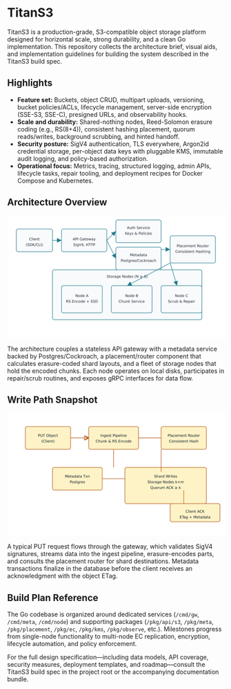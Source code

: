 # TitanS3

TitanS3 is a production-grade, S3-compatible object storage platform designed for horizontal scale, strong durability, and a clean Go implementation. This repository collects the architecture brief, visual aids, and implementation guidelines for building the system described in the TitanS3 build spec.

## Highlights

- **Feature set:** Buckets, object CRUD, multipart uploads, versioning, bucket policies/ACLs, lifecycle management, server-side encryption (SSE-S3, SSE-C), presigned URLs, and observability hooks.
- **Scale and durability:** Shared-nothing nodes, Reed-Solomon erasure coding (e.g., RS(8+4)), consistent hashing placement, quorum reads/writes, background scrubbing, and hinted handoff.
- **Security posture:** SigV4 authentication, TLS everywhere, Argon2id credential storage, per-object data keys with pluggable KMS, immutable audit logging, and policy-based authorization.
- **Operational focus:** Metrics, tracing, structured logging, admin APIs, lifecycle tasks, repair tooling, and deployment recipes for Docker Compose and Kubernetes.

## Architecture Overview

![TitanS3 high-level architecture](docs/images/architecture.svg)

The architecture couples a stateless API gateway with a metadata service backed by Postgres/Cockroach, a placement/router component that calculates erasure-coded shard layouts, and a fleet of storage nodes that hold the encoded chunks. Each node operates on local disks, participates in repair/scrub routines, and exposes gRPC interfaces for data flow.

## Write Path Snapshot

![TitanS3 PUT object flow](docs/images/data-flow.svg)

A typical PUT request flows through the gateway, which validates SigV4 signatures, streams data into the ingest pipeline, erasure-encodes parts, and consults the placement router for shard destinations. Metadata transactions finalize in the database before the client receives an acknowledgment with the object ETag.

## Build Plan Reference

The Go codebase is organized around dedicated services (`/cmd/gw`, `/cmd/meta`, `/cmd/node`) and supporting packages (`/pkg/api/s3`, `/pkg/meta`, `/pkg/placement`, `/pkg/ec`, `/pkg/kms`, `/pkg/observe`, etc.). Milestones progress from single-node functionality to multi-node EC replication, encryption, lifecycle automation, and policy enforcement.

For the full design specification—including data models, API coverage, security measures, deployment templates, and roadmap—consult the TitanS3 build spec in the project root or the accompanying documentation bundle.
